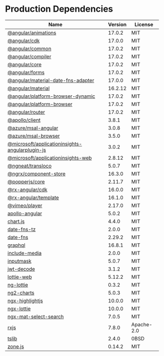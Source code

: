 # Production Dependencies

  | Name | Version | License |
  | ---- | ------- | ------- |
  | [@angular/animations](https://github.com/angular/angular) | 17.0.2 | MIT |
| [@angular/cdk](https://github.com/angular/components) | 17.0.0 | MIT |
| [@angular/common](https://github.com/angular/angular) | 17.0.2 | MIT |
| [@angular/compiler](https://github.com/angular/angular) | 17.0.2 | MIT |
| [@angular/core](https://github.com/angular/angular) | 17.0.2 | MIT |
| [@angular/forms](https://github.com/angular/angular) | 17.0.2 | MIT |
| [@angular/material-date-fns-adapter](https://github.com/angular/components) | 17.0.0 | MIT |
| [@angular/material](https://github.com/angular/components) | 16.2.12 | MIT |
| [@angular/platform-browser-dynamic](https://github.com/angular/angular) | 17.0.2 | MIT |
| [@angular/platform-browser](https://github.com/angular/angular) | 17.0.2 | MIT |
| [@angular/router](https://github.com/angular/angular) | 17.0.2 | MIT |
| [@apollo/client](https://github.com/apollographql/apollo-client) | 3.8.1 | MIT |
| [@azure/msal-angular](https://github.com/AzureAD/microsoft-authentication-library-for-js) | 3.0.8 | MIT |
| [@azure/msal-browser](https://github.com/AzureAD/microsoft-authentication-library-for-js) | 3.5.0 | MIT |
| [@microsoft/applicationinsights-angularplugin-js](https://github.com/microsoft/applicationinsights-angularplugin-js) | 3.0.2 | MIT |
| [@microsoft/applicationinsights-web](https://github.com/microsoft/ApplicationInsights-JS) | 2.8.12 | MIT |
| [@ngneat/transloco](https://github.com/ngneat/transloco) | 5.0.7 | MIT |
| [@ngrx/component-store](https://github.com/ngrx/platform) | 16.3.0 | MIT |
| [@popperjs/core](https://github.com/popperjs/popper-core) | 2.11.7 | MIT |
| [@rx-angular/cdk](https://github.com/rx-angular/rx-angular) | 16.0.0 | MIT |
| [@rx-angular/template](https://github.com/rx-angular/rx-angular) | 16.1.0 | MIT |
| [@vimeo/player](https://github.com/vimeo/player.js) | 2.17.0 | MIT |
| [apollo-angular](https://github.com/kamilkisiela/apollo-angular) | 5.0.2 | MIT |
| [chart.js](https://github.com/chartjs/Chart.js) | 4.4.0 | MIT |
| [date-fns-tz](https://github.com/marnusw/date-fns-tz) | 2.0.0 | MIT |
| [date-fns](https://github.com/date-fns/date-fns) | 2.29.2 | MIT |
| [graphql](https://github.com/graphql/graphql-js) | 16.8.1 | MIT |
| [include-media](https://github.com/eduardoboucas/include-media) | 2.0.0 | MIT |
| [inputmask](https://github.com/RobinHerbots/Inputmask) | 5.0.7 | MIT |
| [jwt-decode](https://github.com/auth0/jwt-decode) | 3.1.2 | MIT |
| [lottie-web](https://github.com/airbnb/lottie-web) | 5.12.2 | MIT |
| [ng-lottie](https://github.com/chenqingspring/ng-lottie) | 0.3.2 | MIT |
| [ng2-charts](https://github.com/valor-software/ng2-charts) | 5.0.3 | MIT |
| [ngx-highlightjs](https://github.com/murhafsousli/ngx-highlightjs) | 10.0.0 | MIT |
| [ngx-lottie](https://github.com/ngx-lottie/ngx-lottie) | 10.0.0 | MIT |
| [ngx-mat-select-search](https://github.com/bithost-gmbh/ngx-mat-select-search) | 7.0.5 | MIT |
| [rxjs](https://github.com/reactivex/rxjs) | 7.8.0 | Apache-2.0 |
| [tslib](https://github.com/Microsoft/tslib) | 2.4.0 | 0BSD |
| [zone.js](https://github.com/angular/angular) | 0.14.2 | MIT |
